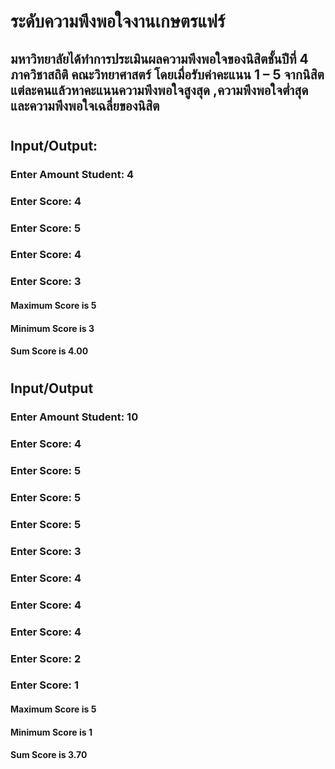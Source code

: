 # ระดับความพึงพอใจงานเกษตรแฟร์
## มหาวิทยาลัยได้ทำการประเมินผลความพึงพอใจของนิสิตชั้นปีที่ 4 ภาควิชาสถิติ คณะวิทยาศาสตร์ โดยเมื่อรับค่าคะแนน 1 – 5 จากนิสิตแต่ละคนแล้วหาคะแนนความพึงพอใจสูงสุด ,ความพึงพอใจต่ำสุด และความพึงพอใจเฉลี่ยของนิสิต
#	
## Input/Output:
### Enter Amount Student: 4
### Enter Score: 4
### Enter Score: 5
### Enter Score: 4
### Enter Score: 3
#### Maximum Score is 5
#### Minimum Score is 3
#### Sum Score is 4.00
#
## Input/Output
### Enter Amount Student: 10
### Enter Score: 4
### Enter Score: 5
### Enter Score: 5
### Enter Score: 5
### Enter Score: 3
### Enter Score: 4
### Enter Score: 4
### Enter Score: 4
### Enter Score: 2
### Enter Score: 1
#### Maximum Score is 5
#### Minimum Score is 1
#### Sum Score is 3.70
